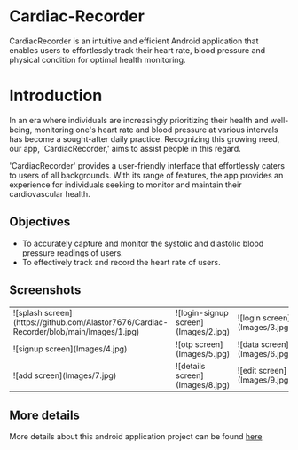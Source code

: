 # Cardiac-Recorder

CardiacRecorder is an intuitive and efficient Android application that enables users to effortlessly track their heart rate, blood pressure and physical condition for optimal health monitoring.

# Introduction

In an era where individuals are increasingly prioritizing their health and well-being, monitoring one's heart rate and blood pressure at various intervals has become a sought-after daily practice. Recognizing this growing need, our app, 'CardiacRecorder,' aims to assist people in this regard.

'CardiacRecorder' provides a user-friendly interface that effortlessly caters to users of all backgrounds. With its range of features, the app provides an experience for individuals seeking to monitor and maintain their cardiovascular health.

## Objectives
* To accurately capture and monitor the systolic and diastolic blood pressure readings of users.
* To effectively track and record the heart rate of users.

## Screenshots

<table>
  <tr> 
    <td>![splash screen](https://github.com/Alastor7676/Cardiac-Recorder/blob/main/Images/1.jpg)</td>
    <td>![login-signup screen](Images/2.jpg)</td>
    <td>![login screen](Images/3.jpg)</td>
  </tr>
  <tr>
    <td>![signup screen](Images/4.jpg)</td>
    <td>![otp screen](Images/5.jpg)</td>
    <td>![data screen](Images/6.jpg)</td>

  </tr>
  <tr>
    <td>![add screen](Images/7.jpg)</td>
    <td>![details screen](Images/8.jpg)</td>
    <td>![edit screen](Images/9.jpg)</td>

  </tr>

</table>

## More details

More details about this android application project can be found <a href="https://github.com/Alastor7676/Cardiac-Recorder/wiki">here</a>
